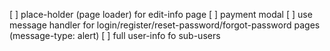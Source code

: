 [ ] place-holder (page loader) for edit-info page
[ ] payment modal
[ ] use message handler for login/register/reset-password/forgot-password pages (message-type: alert)
[ ] full user-info fo sub-users
